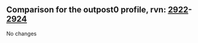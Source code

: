 ## Comparison for the outpost0 profile, rvn: [2922](https://github.com/PRO100KatYT/FortniteProfileRevisions/tree/main/profiles/outpost0/2922%20outpost0.json)-[2924](https://github.com/PRO100KatYT/FortniteProfileRevisions/tree/main/profiles/outpost0/2924%20outpost0.json)

No changes

